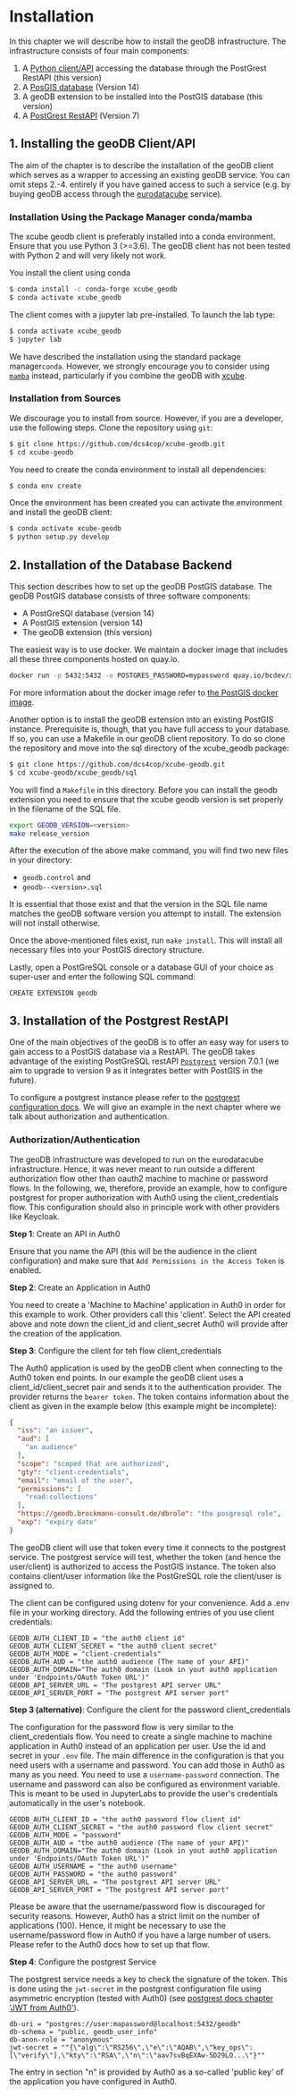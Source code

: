 # Installation

In this chapter we will describe how to install the geoDB infrastructure. The infrastructure consists of four main
components:

1. A [Python client/API](https://github.com/dcs4cop/xcube-geodb) accessing the database through the PostGrest RestAPI (this version)
2. A [PosGIS database](https://postgis.net/) (Version 14)
3. A geoDB extension to be installed into the PostGIS database (this version)
4. A [PostGrest RestAPI](https://postgrest.org/en/stable/) (Version 7)

## 1. Installing the geoDB Client/API

The aim of the chapter is to describe the installation of the geoDB client which serves as a wrapper to accessing an
existing geoDB service. You can omit steps 2.-4. entirely if you have gained access to such a service 
(e.g. by buying geoDB access through the [eurodatacube](https://eurodatacube.com/) service).

### Installation Using the Package Manager conda/mamba

The xcube geodb client is preferably installed into a conda environment. Ensure that you use Python 3 (>=3.6). 
The geoDB client has not been tested with Python 2 and will very likely not work. 

You install the client using conda 

```bash
$ conda install -c conda-forge xcube_geodb
$ conda activate xcube_geodb
```

The client comes with a jupyter lab pre-installed. To launch the lab type:

```bash
$ conda activate xcube_geodb
$ jupyter lab
```

We have described the installation using the standard package manager`conda`. 
However, we strongly encourage you to consider using [`mamba`](https://github.com/mamba-org/mamba) instead, 
particularly if you combine the geoDB with [xcube](https://github.com/dcs4cop/xcube). 

### Installation from Sources

We discourage you to install from source. However, if you are a developer, use the following steps.
Clone the repository using `git`:
    
```bash
$ git clone https://github.com/dcs4cop/xcube-geodb.git
$ cd xcube-geodb
```    

You need to create the conda environment to install all dependencies: 

```bash
$ conda env create
```

Once the environment has been created you can activate the environment and install the geoDB client:

```bash
$ conda activate xcube-geodb
$ python setup.py develop
```

## 2. Installation of the Database Backend

This section describes how to set up the geoDB PostGIS database. The geoDB PostGIS database consists of three 
software components:

- A PostGreSQl database (version 14)
- A PostGIS extension (version 14)
- The geoDB extension (this version)

The easiest way is to use docker. We maintain a docker image that includes all these three components hosted on
quay.io.

```bash
docker run -p 5432:5432 -e POSTGRES_PASSWORD=mypassword quay.io/bcdev/xcube-geodb-backend
```

For more information about the docker image refer to [the PostGIS docker image](https://registry.hub.docker.com/r/postgis/postgis/).

Another option is to install the geoDB extension into an existing PostGIS instance. Prerequisite is, though, that 
you have full access to your database. If so, you can use a Makefile in our geoDB client repository. To do so clone
the repository and move into the sql directory of the xcube_geodb package:

```bash
$ git clone https://github.com/dcs4cop/xcube-geodb.git
$ cd xcube-geodb/xcube_geodb/sql
```

You will find a `Makefile`  in this directory. Before you can install the geodb extension you need to ensure that
the xcube geodb version is set properly in the filename of the SQL file.

```bash
export GEODB_VERSION=<version>
make release_version
```

After the execution of the above make command, you will find two new files in your directory:

- `geodb.control` and
- `geodb--<version>.sql`

It is essential that those exist and that the version in the SQL file name matches the geoDB software version you
attempt to install. The extension will not install otherwise.

Once the above-mentioned files exist, run `make install`. This will install all necessary files into your PostGIS
directory structure.

Lastly, open a PostGreSQL console or a database GUI of your choice as super-user and enter the following SQL command:

```postgresql
CREATE EXTENSION geodb
```

## 3. Installation of the Postgrest RestAPI

One of the main objectives of the geoDB is to offer an easy way for users to gain access to a PostGIS database
via a RestAPI. The geoDB takes advantage of the existing PostGreSQL restAPI [`Postgrest`](https://postgrest.org/en/stable/releases/v7.0.1.html)
version 7.0.1 (we aim to upgrade to version 9 as it integrates better with PostGIS in the future).

To configure a postgrest instance please refer to the [postgrest configuration docs](https://postgrest.org/en/stable/configuration.html).
We will give an example in the next chapter where we talk about authorization and authentication.

### Authorization/Authentication 

The geoDB infrastructure was developed to run on the eurodatacube infrastructure. Hence, it was never meant to run
outside a different authorization flow other than oauth2 machine to machine or password flows. In the following, 
we, therefore, provide an example, how to configure postgrest for proper authorization with Auth0 using the 
client_credentials flow. This configuration should also in principle work with other providers like Keycloak.  

__Step 1__: Create an API in Auth0

Ensure that you name the API (this will be the audience in the client configuration) and make sure that
`Add Permissions in the Access Token` is enabled.

__Step 2__: Create an Application in Auth0

You need to create a 'Machine to Machine' application in Auth0 in order for this example to work. Other providers 
call this 'client'. Select the API created above and note down the client_id and client_secret Auth0 will provide
after the creation of the application. 

__Step 3__: Configure the client for teh flow client_credentials

The Auth0 application is used by the geoDB client when connecting to the Auth0 token end points. In our example the 
geoDB client uses a client_id/client_secret pair and sends it to the authentication provider. The provider 
returns the `bearer token`. The token contains information about the client as given in the example below (this 
example might be incomplete):

```json
{
  "iss": "an issuer",
  "aud": [
    "an audience"
  ],
  "scope": "scoped that are authorized",
  "gty": "client-credentials",
  "email": "email of the user",
  "permissions": [
    "read:collections"
  ],
  "https://geodb.brockmann-consult.de/dbrole": "the posgresql role",
  "exp": "expiry date"
}
```

The geoDB client will use that token every time it connects to the postgrest service. The postgrest service will test, 
whether the token (and hence the user/client) is authorized to access the PostGIS instance. The token also 
contains client/user information like the PostGreSQL role the client/user is assigned to. 

The client can be configured using dotenv for your convenience. Add a .env file in your working directory. Add the
following entries of you use client credentials:

```dotenv
GEODB_AUTH_CLIENT_ID = "the auth0 client id"
GEODB_AUTH_CLIENT_SECRET = "the auth0 client secret"
GEODB_AUTH_MODE = "client-credentials"
GEODB_AUTH_AUD = "the auth0 audience (The name of your API)"
GEODB_AUTH_DOMAIN="The auth0 domain (Look in yout auth0 application under 'Endpoints/OAuth Token URL')"
GEODB_API_SERVER_URL = "The postgrest API server URL"
GEODB_API_SERVER_PORT = "The postgrest API server port"
```

__Step 3 (alternative)__: Configure the client for the password client_credentials

The configuration for the password flow is very similar to the client_credentials flow. You need to 
create a single machine to machine application in Auth0 instead of an application per user. 
Use the id and secret in your `.env` file. The main difference in the configuration is that you need users with
a username and password. You can add those in Auth0 as many as you need. You need to use a `username-password`
connection. The username and password can also be configured as environment variable. This is meant to be used
in JupyterLabs to provide the user's credentials automatically in the user's notebook.

```dotenv
GEODB_AUTH_CLIENT_ID = "the auth0 password flow client id"
GEODB_AUTH_CLIENT_SECRET = "the auth0 password flow client secret"
GEODB_AUTH_MODE = "password"
GEODB_AUTH_AUD = "the auth0 audience (The name of your API)"
GEODB_AUTH_DOMAIN="The auth0 domain (Look in yout auth0 application under 'Endpoints/OAuth Token URL')"
GEODB_AUTH_USERNAME = "the auth0 username"
GEODB_AUTH_PASSWORD = "the auth0 password"
GEODB_API_SERVER_URL = "The postgrest API server URL"
GEODB_API_SERVER_PORT = "The postgrest API server port"
```

Please be aware that the username/password flow is discouraged for security reasons. However, Auth0 has a strict limit 
on the number of applications (100). Hence, it might be necessary to use the username/password flow in Auth0 if you
have a large number of users. Please refer to the Auth0 docs how to set up that flow.

__Step 4__: Configure the postgrest Service

The postgrest service needs a key to check the signature of the token. This is done using the `jwt-secret`
in the postgrest configuration file using asymmetric encryption (tested with Auth0) 
(see [postgrest docs chapter 'JWT from Auth0'](https://postgrest.org/en/stable/auth.html#client-auth)).


```dotenv
db-uri = "postgres://user:mapassword@localhost:5432/geodb"
db-schema = "public, geodb_user_info"
db-anon-role = "anonymous"
jwt-secret = ""{\"alg\":\"RS256\",\"e\":\"AQAB\",\"key_ops\":[\"verify\"],\"kty\":\"RSA\",\"n\":\"aav7svBqEXAw-5D29LO...\"}""
```

The entry in section "n" is provided by Auth0 as a so-called 'public key' of the application you have configured in 
Auth0.

